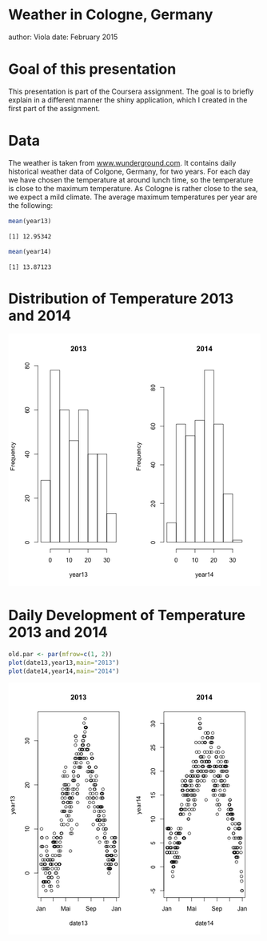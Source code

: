 Weather in Cologne, Germany
========================================================
author: Viola
date: February 2015

Goal of this presentation
========================================================

This presentation is part of the Coursera assignment. The goal is to briefly explain in a different manner the shiny application, which I created in the first part of the assignment. 


Data
========================================================

The weather is taken from www.wunderground.com. It contains daily historical weather data of Colgone, Germany, for two years. For each day we have chosen the temperature at around lunch time, so the temperature is close to the maximum temperature. As Cologne is rather close to the sea, we expect a mild climate. The average maximum temperatures per year are the following:



```r
mean(year13)
```

```
[1] 12.95342
```

```r
mean(year14)
```

```
[1] 13.87123
```

Distribution of Temperature 2013 and 2014
========================================================

![plot of chunk unnamed-chunk-3](test-figure/unnamed-chunk-3-1.png) 


Daily Development of Temperature 2013 and 2014
========================================================


```r
old.par <- par(mfrow=c(1, 2))
plot(date13,year13,main="2013")
plot(date14,year14,main="2014")
```

![plot of chunk unnamed-chunk-4](test-figure/unnamed-chunk-4-1.png) 


